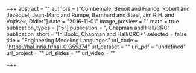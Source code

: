 +++
abstract = ""
authors = ["Combemale, Benoit and France, Robert and Jézéquel, Jean-Marc and Rumpe, Bernhard and Steel, Jim R.H. and Vojtisek, Didier"]
date = "2016-11-01"
image_preview = ""
math = true
publication_types = ["5"]
publication = ", Chapman and Hall/CRC"
publication_short = "In Book:, Chapman and Hall/CRC*"
selected = false
title = "Engineering Modeling Languages"
url_code = "https://hal.inria.fr/hal-01355374"
url_dataset = ""
url_pdf = "undefined"
url_project = ""
url_slides = ""
url_video = ""

+++
